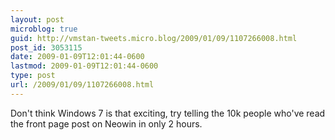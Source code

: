 ```yaml
---
layout: post
microblog: true
guid: http://vmstan-tweets.micro.blog/2009/01/09/1107266008.html
post_id: 3053115
date: 2009-01-09T12:01:44-0600
lastmod: 2009-01-09T12:01:44-0600
type: post
url: /2009/01/09/1107266008.html
---
```

Don't think Windows 7 is that exciting, try telling the 10k people who've read the front page post on Neowin in only 2 hours.
